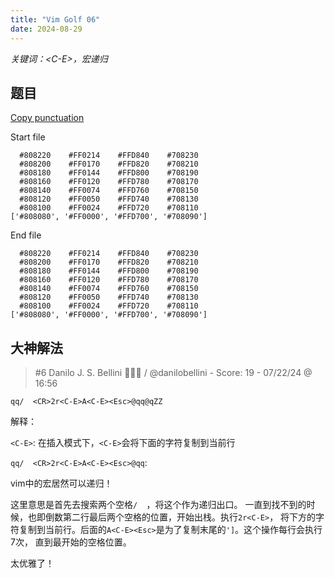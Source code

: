 ```yaml
---
title: "Vim Golf 06"
date: 2024-08-29
---
```


*关键词：\<C-E>，宏递归*

## 题目

[Copy punctuation](https://www.vimgolf.com/challenges/9v00668dd8a80000000002c1)

Start file

```
  #808220    #FF0214    #FFD840    #708230
  #808200    #FF0170    #FFD820    #708210
  #808180    #FF0144    #FFD800    #708190
  #808160    #FF0120    #FFD780    #708170
  #808140    #FF0074    #FFD760    #708150
  #808120    #FF0050    #FFD740    #708130
  #808100    #FF0024    #FFD720    #708110
['#808080', '#FF0000', '#FFD700', '#708090']
```

End file

```
  #808220    #FF0214    #FFD840    #708230
  #808200    #FF0170    #FFD820    #708210
  #808180    #FF0144    #FFD800    #708190
  #808160    #FF0120    #FFD780    #708170
  #808140    #FF0074    #FFD760    #708150
  #808120    #FF0050    #FFD740    #708130
  #808100    #FF0024    #FFD720    #708110
['#808080', '#FF0000', '#FFD700', '#708090']
```

## 大神解法

> #6 Danilo J. S. Bellini 🥊🇧🇷 / @danilobellini - Score: 19 - 07/22/24 @ 16:56

```vim
qq/  <CR>2r<C-E>A<C-E><Esc>@qq@qZZ
```

解释：

`<C-E>`: 在插入模式下，`<C-E>`会将下面的字符复制到当前行

`qq/  <CR>2r<C-E>A<C-E><Esc>@qq`:

vim中的宏居然可以递归！

这里意思是首先去搜索两个空格`/  `，将这个作为递归出口。
一直到找不到的时候，也即倒数第二行最后两个空格的位置，开始出栈。执行`2r<C-E>`，
将下方的字符复制到当前行。后面的`A<C-E><Esc>`是为了复制末尾的`']`。这个操作每行会执行7次，
直到最开始的空格位置。

太优雅了！
